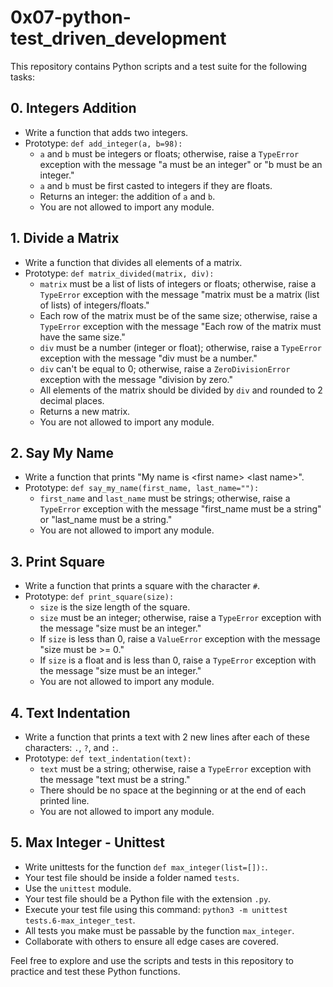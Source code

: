 # 0x07-python-test_driven_development

This repository contains Python scripts and a test suite for the following tasks:

## 0. Integers Addition
- Write a function that adds two integers.
- Prototype: `def add_integer(a, b=98):`
  - `a` and `b` must be integers or floats; otherwise, raise a `TypeError` exception with the message "a must be an integer" or "b must be an integer."
  - `a` and `b` must be first casted to integers if they are floats.
  - Returns an integer: the addition of `a` and `b`.
  - You are not allowed to import any module.

## 1. Divide a Matrix
- Write a function that divides all elements of a matrix.
- Prototype: `def matrix_divided(matrix, div):`
  - `matrix` must be a list of lists of integers or floats; otherwise, raise a `TypeError` exception with the message "matrix must be a matrix (list of lists) of integers/floats."
  - Each row of the matrix must be of the same size; otherwise, raise a `TypeError` exception with the message "Each row of the matrix must have the same size."
  - `div` must be a number (integer or float); otherwise, raise a `TypeError` exception with the message "div must be a number."
  - `div` can't be equal to 0; otherwise, raise a `ZeroDivisionError` exception with the message "division by zero."
  - All elements of the matrix should be divided by `div` and rounded to 2 decimal places.
  - Returns a new matrix.
  - You are not allowed to import any module.

## 2. Say My Name
- Write a function that prints "My name is \<first name\> \<last name\>".
- Prototype: `def say_my_name(first_name, last_name=""):`
  - `first_name` and `last_name` must be strings; otherwise, raise a `TypeError` exception with the message "first_name must be a string" or "last_name must be a string."
  - You are not allowed to import any module.

## 3. Print Square
- Write a function that prints a square with the character `#`.
- Prototype: `def print_square(size):`
  - `size` is the size length of the square.
  - `size` must be an integer; otherwise, raise a `TypeError` exception with the message "size must be an integer."
  - If `size` is less than 0, raise a `ValueError` exception with the message "size must be >= 0."
  - If `size` is a float and is less than 0, raise a `TypeError` exception with the message "size must be an integer."
  - You are not allowed to import any module.

## 4. Text Indentation
- Write a function that prints a text with 2 new lines after each of these characters: `.`, `?`, and `:`.
- Prototype: `def text_indentation(text):`
  - `text` must be a string; otherwise, raise a `TypeError` exception with the message "text must be a string."
  - There should be no space at the beginning or at the end of each printed line.
  - You are not allowed to import any module.

## 5. Max Integer - Unittest
- Write unittests for the function `def max_integer(list=[]):`.
- Your test file should be inside a folder named `tests`.
- Use the `unittest` module.
- Your test file should be a Python file with the extension `.py`.
- Execute your test file using this command: `python3 -m unittest tests.6-max_integer_test`.
- All tests you make must be passable by the function `max_integer`.
- Collaborate with others to ensure all edge cases are covered.

Feel free to explore and use the scripts and tests in this repository to practice and test these Python functions.
